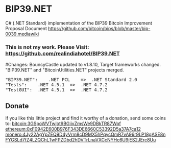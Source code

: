 BIP39.NET
===========

C# (.NET Standard) implementation of the BIP39 Bitcoin Improvement Proposal Document https://github.com/bitcoin/bips/blob/master/bip-0039.mediawiki
### This is not my work. Please Visit: https://github.com/realindiahotel/BIP39.NET
#Changes:
BouncyCastle updated to v1.8.10, Target frameworks changed. "BIP39.NET" and "BitcoinUtilities.NET" projects merged.

<pre>
"BIP39.NET":	.NET PCL	=>	.NET Standard 2.0
"Tests":	.NET 4.5.1	=>	.NET 4.7.2
"TestGUI":	.NET 4.5.1	=>	.NET 4.7.2
</pre>

## Donate
If you like this little project and find it worthy of a donation, send some coins to:
<bitcoin:3GSpoWVTwjbt9BGiivZmsWe9DBkTR87Wpf>
<ethereum:0xF0942E600B976F343DE6660C53392D5a37A7ca12>
<monero:4Jy22AgYpZEQ9D4yVrm8cD9MX5hPqycQmR7vA96r9LP18gASE8nFYGSLd7fZ4LZQChLTwFPZDbd2hDVTrLnaVXCcNYHc6U9jES2JErc8Uu>
